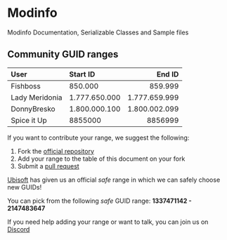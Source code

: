 # Modinfo
 Modinfo Documentation, Serializable Classes and Sample files

## Community GUID ranges

| User           | Start ID      |        End ID |
| :------------- | :------------ | ------------: |
| Fishboss       | 850.000       |       859.999 |
| Lady Meridonia | 1.777.650.000 | 1.777.659.999 |
| DonnyBresko    | 1.800.000.100 | 1.800.002.099 |
| Spice it Up    | 8855000       | 8856999       |

If you want to contribute your range, we suggest the following:

1. Fork the [official repository](https://github.com/taubenangriff/Modinfo/fork)
2. Add your range to the table of this document on your fork
3. Submit a [pull request](https://github.com/taubenangriff/Modinfo/pulls)

[Ubisoft](https://anno-union.com/en/new-anno-union-history-edition-update-anno-afternoon/) has given us an official *safe* range in which we can safely choose new GUIDs! 

You can pick from the following *safe* GUID range: **1337471142 - 2147483647**

If you need help adding your range or want to talk, you can join us on [Discord](https://discord.gg/KEVaVby)
